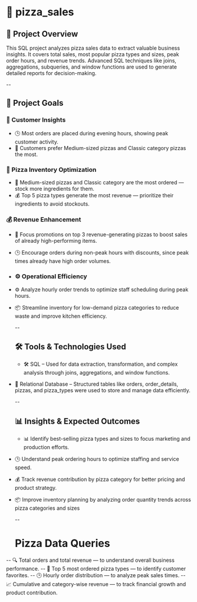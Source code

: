 # 🍕  pizza_sales



## 📌 Project Overview
This SQL project analyzes pizza sales data to extract valuable business insights. It covers total sales, most popular pizza types and sizes, peak order hours, and revenue trends. Advanced SQL techniques like joins, aggregations, subqueries, and window functions are used to generate detailed reports for decision-making.


--
## 🎯 Project Goals

### 🛒 Customer Insights


- 🕒 Most orders are placed during evening hours, showing peak customer activity.
- 🍕 Customers prefer Medium-sized pizzas and Classic category pizzas the most.

###  🍕 Pizza  Inventory Optimization

- 🍕 Medium-sized pizzas and Classic category are the most ordered — stock more ingredients for them.
- 💰 Top 5 pizza types generate the most revenue — prioritize their ingredients to avoid stockouts.

### 💰 Revenue Enhancement

- 💸 Focus promotions on top 3 revenue-generating pizzas to boost sales of already high-performing items.
- 🕒 Encourage orders during non-peak hours with discounts, since peak times already have high order volumes.

- ### ⚙️ Operational Efficiency

- ⚙️ Analyze hourly order trends to optimize staff scheduling during peak hours.
- 📦 Streamline inventory for low-demand pizza categories to reduce waste and improve kitchen efficiency.


  --

  ## 🛠️ Tools & Technologies Used

  - 🛠️ SQL – Used for data extraction, transformation, and complex analysis through joins, aggregations, and window functions.
- 💾 Relational Database – Structured tables like orders, order_details, pizzas, and pizza_types were used to store and manage data efficiently.

  --

  ## 📊 Insights & Expected Outcomes
  - 📊 Identify best-selling pizza types and sizes to focus marketing and production efforts.
- 🕒 Understand peak ordering hours to optimize staffing and service speed.
- 💰 Track revenue contribution by pizza category for better pricing and product strategy.
- 📦 Improve inventory planning by analyzing order quantity trends across pizza categories and sizes


  --

  # Pizza Data Queries

-- 🔍 Total orders and total revenue — to understand overall business performance.
-- 🍕 Top 5 most ordered pizza types — to identify customer favorites.
-- 🕒 Hourly order distribution — to analyze peak sales times.
-- 📈 Cumulative and category-wise revenue — to track financial growth and product contribution.


  








